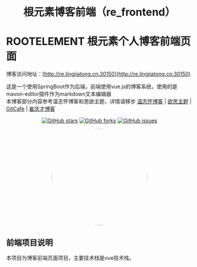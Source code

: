 <h1 align="center">根元素博客前端（re_frontend）</h1>

# ROOTELEMENT 根元素个人博客前端页面

博客访问地址：[http://re.lingjiatong.cn:30150](http://re.lingjiatong.cn:30150)

这是一个使用SpringBoot作为后端，前端使用vue.js的博客系统，使用的是mavon-editor插件作为markdown文本编辑器<br>
本博客部分内容参考温志怀博客和思欲主题，详情请移步  [温志怀博客](http://www.wenzhihuai.com) | [欲思主题](https://yusi123.com/) | [GitCafe](https://gitcafe.net/) | [崔庆才博客](https://cuiqingcai.com/)<br>

<div align="center">

[![GitHub stars](https://img.shields.io/github/stars/ljtnono/re_frontend.svg)](https://github.com/ljtnono/re_frontend/stargazers)
[![GitHub forks](https://img.shields.io/github/forks/ljtnono/re_frontend.svg)](https://github.com/ljtnono/re_frontend/network)
[![GitHub issues](https://img.shields.io/github/issues/ljtnono/re_frontend.svg)](https://github.com/ljtnono/re_frontend/issues)

</div>

<div align="center">
    <img src="https://avatars.githubusercontent.com/u/37091714?v=4" style="border-radius: 50% !important; width: 260px; height: 260px;"/>
</div>


## 前端项目说明

本项目为博客前端页面项目，主要技术栈是vue技术栈。

